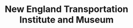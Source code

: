 ---
layout: repo
title: "New England Transportation Institute and Museum"
id: 16393
permalink: repos/16393/
---